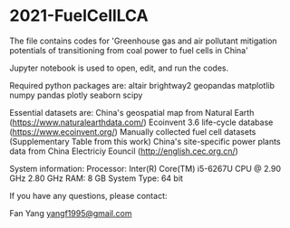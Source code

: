 # 2021-FuelCellLCA

The file contains codes for 'Greenhouse gas and air pollutant mitigation potentials of transitioning from coal power to fuel cells in China'

Jupyter notebook is used to open, edit, and run the codes.

Required python packages are:
altair
brightway2
geopandas
matplotlib
numpy
pandas
plotly
seaborn
scipy

Essential datasets are:
China's geospatial map from Natural Earth (https://www.naturalearthdata.com/)
Ecoinvent 3.6 life-cycle database (https://www.ecoinvent.org/)
Manually collected fuel cell datasets (Supplementary Table from this work)
China's site-specific power plants data from China Electriciy Eouncil (http://english.cec.org.cn/)

System information:
Processor: Inter(R) Core(TM) i5-6267U CPU @ 2.90 GHz 2.80 GHz
RAM: 8 GB
System Type: 64 bit

If you have any questions, please contact:

Fan Yang
yangf1995@gmail.com
